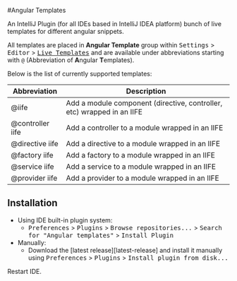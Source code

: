 #Angular Templates

An IntelliJ Plugin (for all IDEs based in IntelliJ IDEA platform) bunch of live templates for different angular snippets.

All templates are placed in 
**Angular Template** group within <kbd>Settings</kbd> > <kbd>Editor</kbd> > 
<kbd>[Live Templates](https://www.jetbrains.com/idea/help/live-templates-2.html)</kbd> and are available under abbreviations
starting with `@` (Abbreviation of **A**ngular **T**emplates). 

Below is the list of currently supported templates:

[comment]: # (templateDocs)

Abbreviation | Description
----------- | ------------
@iife | Add a module component (directive, controller, etc) wrapped in an IIFE
@controller iife | Add a controller to a module wrapped in an IIFE
@directive iife | Add a directive to a module wrapped in an IIFE
@factory iife | Add a factory to a module wrapped in an IIFE
@service iife | Add a service to a module wrapped in an IIFE
@provider iife | Add a provider to a module wrapped in  an IIFE

[comment]: # (/templateDocs)

Installation
------------

- Using IDE built-in plugin system:
  - <kbd>Preferences</kbd> > <kbd>Plugins</kbd> > <kbd>Browse repositories...</kbd> > <kbd>Search for "Angular templates"</kbd> > <kbd>Install Plugin</kbd>
- Manually:
  - Download the [latest release][latest-release] and install it manually using <kbd>Preferences</kbd> > <kbd>Plugins</kbd> > <kbd>Install plugin from disk...</kbd>
  
Restart IDE.

